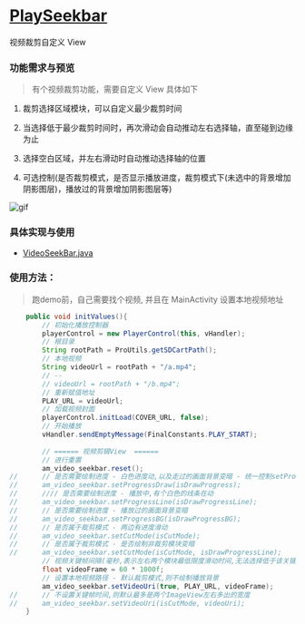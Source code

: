 # [PlaySeekbar](https://github.com/afkT/Android/tree/master/PlaySeekbar)

视频裁剪自定义 View


### 功能需求与预览

> 有个视频裁剪功能，需要自定义 View 具体如下

1. 裁剪选择区域模块，可以自定义最少裁剪时间

2. 当选择低于最少裁剪时间时，再次滑动会自动推动左右选择轴，直至碰到边缘为止

3. 选择空白区域，并左右滑动时自动推动选择轴的位置

4. 可选控制(是否裁剪模式，是否显示播放进度，裁剪模式下(未选中的背景增加阴影图层)，播放过的背景增加阴影图层等)

![gif](https://raw.githubusercontent.com/afkT/Android/master/PlaySeekbar/mdFile/img1.gif)


### 具体实现与使用

- [VideoSeekBar.java](https://github.com/afkT/Android/blob/master/PlaySeekbar/app/src/main/java/com/play/pro/widgets/VideoSeekBar.java)


### 使用方法：

> 跑demo前，自己需要找个视频, 并且在 MainActivity 设置本地视频地址

```java
	public void initValues(){
		// 初始化播放控制器
		playerControl = new PlayerControl(this, vHandler);
		// 根目录
		String rootPath = ProUtils.getSDCartPath();
		// 本地视频
		String videoUrl = rootPath + "/a.mp4";
		// --
		// videoUrl = rootPath + "/b.mp4";
		// 重新赋值地址
		PLAY_URL = videoUrl;
		// 加载视频封面
		playerControl.initLoad(COVER_URL, false);
		// 开始播放
		vHandler.sendEmptyMessage(FinalConstants.PLAY_START);
		
		// ====== 视频剪辑View  ======
		// 进行重置
		am_video_seekbar.reset();
//		// 是否需要绘制进度 - 白色进度动,以及走过的画面背景变暗 - 统一控制setProgressLine(isDrawProgress), setProgressBG(isDrawProgress)
//		am_video_seekbar.setProgressDraw(isDrawProgress);
//		//// 是否需要绘制进度 - 播放中,有个白色的线条在动
//		am_video_seekbar.setProgressLine(isDrawProgressLine);
//		// 是否需要绘制进度 - 播放过的画面背景变暗
//		am_video_seekbar.setProgressBG(isDrawProgressBG);
//		// 是否属于裁剪模式 - 两边有进度滑动
//		am_video_seekbar.setCutMode(isCutMode);
//		// 是否属于裁剪模式 - 是否绘制非裁剪模块变暗
//		am_video_seekbar.setCutMode(isCutMode, isDrawProgressLine);
		// 视频关键帧间隔(毫秒,表示左右两个模块最低限度滑动时间,无法选择低于该关键帧的裁剪时间)
		float videoFrame = 60 * 1000f;
		// 设置本地视频路径 - 默认裁剪模式,则不绘制播放背景
		am_video_seekbar.setVideoUri(true, PLAY_URL, videoFrame);
//		// 不设置关键帧时间,则默认最多是两个ImageView左右多出的宽度
//		am_video_seekbar.setVideoUri(isCutMode, videoUri);
	}
```